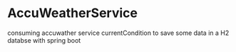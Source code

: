 # AccuWeatherService
consuming accuwather service currentCondition to save some data in a H2 databse with spring boot
